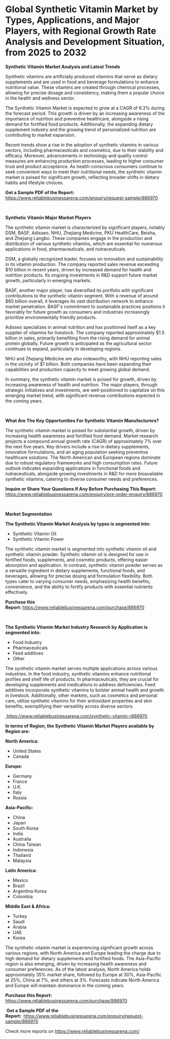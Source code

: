 <p><h1>Global Synthetic Vitamin Market by Types, Applications, and Major Players, with Regional Growth Rate Analysis and Development Situation, from 2025 to 2032</h1></p><p><strong>Synthetic Vitamin Market Analysis and Latest Trends</strong></p>
<p><p>Synthetic vitamins are artificially produced vitamins that serve as dietary supplements and are used in food and beverage formulations to enhance nutritional value. These vitamins are created through chemical processes, allowing for precise dosage and consistency, making them a popular choice in the health and wellness sector.</p><p>The Synthetic Vitamin Market is expected to grow at a CAGR of 6.3% during the forecast period. This growth is driven by an increasing awareness of the importance of nutrition and preventive healthcare, alongside a rising demand for fortified food products. Additionally, the expanding dietary supplement industry and the growing trend of personalized nutrition are contributing to market expansion.</p><p>Recent trends show a rise in the adoption of synthetic vitamins in various sectors, including pharmaceuticals and cosmetics, due to their stability and efficacy. Moreover, advancements in technology and quality control measures are enhancing production processes, leading to higher consumer trust and product acceptance. As health-conscious consumers continue to seek convenient ways to meet their nutritional needs, the synthetic vitamin market is poised for significant growth, reflecting broader shifts in dietary habits and lifestyle choices.</p></p>
<p><strong>Get a Sample PDF of the Report:&nbsp;</strong> <a href="https://www.reliablebusinessarena.com/enquiry/request-sample/886970?utm_campaign=3554&utm_medium=2&utm_source=Github&utm_content=ia&utm_term=31032025&utm_id=synthetic-vitamin">https://www.reliablebusinessarena.com/enquiry/request-sample/886970</a></p>
<p>&nbsp;</p>
<p><strong>Synthetic Vitamin Major Market Players</strong></p>
<p><p>The synthetic vitamin market is characterized by significant players, notably DSM, BASF, Adisseo, NHU, Zhejiang Medicine, PKU HealthCare, Beisha, and Zhejiang Langbo. These companies engage in the production and distribution of various synthetic vitamins, which are essential for numerous applications in food, pharmaceuticals, and nutraceuticals.</p><p>DSM, a globally recognized leader, focuses on innovation and sustainability in its vitamin production. The company reported sales revenue exceeding $10 billion in recent years, driven by increased demand for health and nutrition products. Its ongoing investments in R&D support future market growth, particularly in emerging markets.</p><p>BASF, another major player, has diversified its portfolio with significant contributions to the synthetic vitamin segment. With a revenue of around $60 billion overall, it leverages its vast distribution network to enhance market penetration. BASF's commitment to sustainable practices positions it favorably for future growth as consumers and industries increasingly prioritize environmentally friendly products.</p><p>Adisseo specializes in animal nutrition and has positioned itself as a key supplier of vitamins for livestock. The company reported approximately $1.5 billion in sales, primarily benefiting from the rising demand for animal protein globally. Future growth is anticipated as the agricultural sector continues to expand, particularly in developing regions.</p><p>NHU and Zhejiang Medicine are also noteworthy, with NHU reporting sales in the vicinity of $1 billion. Both companies have been expanding their capabilities and production capacity to meet growing global demand.</p><p>In summary, the synthetic vitamin market is poised for growth, driven by increasing awareness of health and nutrition. The major players, through strategic initiatives and investments, are well-positioned to capitalize on this emerging market trend, with significant revenue contributions expected in the coming years.</p></p>
<p>&nbsp;</p>
<p><strong>What Are The Key Opportunities For Synthetic Vitamin Manufacturers?</strong></p>
<p><p>The synthetic vitamin market is poised for substantial growth, driven by increasing health awareness and fortified food demand. Market research projects a compound annual growth rate (CAGR) of approximately 7% over the next five years. Key drivers include a rise in dietary supplements, innovative formulations, and an aging population seeking preventive healthcare solutions. The North American and European regions dominate due to robust regulatory frameworks and high consumption rates. Future outlook indicates expanding applications in functional foods and nutraceuticals, alongside growing investments in R&D for more bioavailable synthetic vitamins, catering to diverse consumer needs and preferences.</p></p>
<p><strong>Inquire or Share Your Questions If Any Before Purchasing This Report:</strong> <a href="https://www.reliablebusinessarena.com/enquiry/pre-order-enquiry/886970?utm_campaign=3554&utm_medium=2&utm_source=Github&utm_content=ia&utm_term=31032025&utm_id=synthetic-vitamin">https://www.reliablebusinessarena.com/enquiry/pre-order-enquiry/886970</a></p>
<p>&nbsp;</p>
<p><strong>Market Segmentation</strong></p>
<p><strong>The Synthetic Vitamin Market Analysis by types is segmented into:</strong></p>
<p><ul><li>Synthetic Vitamin Oil</li><li>Synthetic Vitamin Power</li></ul></p>
<p><p>The synthetic vitamin market is segmented into synthetic vitamin oil and synthetic vitamin powder. Synthetic vitamin oil is designed for use in fortified foods, supplements, and cosmetic products, offering easier absorption and application. In contrast, synthetic vitamin powder serves as a versatile ingredient in dietary supplements, functional foods, and beverages, allowing for precise dosing and formulation flexibility. Both types cater to varying consumer needs, emphasizing health benefits, convenience, and the ability to fortify products with essential nutrients effectively.</p></p>
<p><strong>Purchase this Report:&nbsp;</strong><a href="https://www.reliablebusinessarena.com/purchase/886970?utm_campaign=3554&utm_medium=2&utm_source=Github&utm_content=ia&utm_term=31032025&utm_id=synthetic-vitamin">https://www.reliablebusinessarena.com/purchase/886970</a></p>
<p>&nbsp;</p>
<p><strong>The Synthetic Vitamin Market Industry Research by Application is segmented into:</strong></p>
<p><ul><li>Food Industry</li><li>Pharmaceuticals</li><li>Feed additives</li><li>Other</li></ul></p>
<p><p>The synthetic vitamin market serves multiple applications across various industries. In the food industry, synthetic vitamins enhance nutritional profiles and shelf life of products. In pharmaceuticals, they are crucial for developing supplements and medications to address deficiencies. Feed additives incorporate synthetic vitamins to bolster animal health and growth in livestock. Additionally, other markets, such as cosmetics and personal care, utilize synthetic vitamins for their antioxidant properties and skin benefits, exemplifying their versatility across diverse sectors.</p></p>
<p><a href="https://www.reliablebusinessarena.com/synthetic-vitamin-r886970?utm_campaign=3554&utm_medium=2&utm_source=Github&utm_content=ia&utm_term=31032025&utm_id=synthetic-vitamin">&nbsp;https://www.reliablebusinessarena.com/synthetic-vitamin-r886970</a></p>
<p><strong>In terms of Region, the Synthetic Vitamin Market Players available by Region are:</strong></p>
<p>
    <p> <strong> North America: </strong>
        <ul>
            <li>United States</li>
            <li>Canada</li>
        </ul>
        </p> 
    <p> <strong> Europe: </strong>
        <ul>
            <li>Germany</li>
            <li>France</li>
            <li>U.K.</li>
            <li>Italy</li>
            <li>Russia</li>
        </ul>
        </p> 
    <p> <strong> Asia-Pacific: </strong>
        <ul>
            <li>China</li>
            <li>Japan</li>
            <li>South Korea</li>
            <li>India</li>
            <li>Australia</li>
            <li>China Taiwan</li>
            <li>Indonesia</li>
            <li>Thailand</li>
            <li>Malaysia</li>
        </ul>
        </p> 
    <p> <strong> Latin America: </strong>
        <ul>
            <li>Mexico</li>
            <li>Brazil</li>
            <li>Argentina Korea</li>
            <li>Colombia</li>
        </ul>
        </p> 
    <p> <strong> Middle East & Africa: </strong>
        <ul>
            <li>Turkey</li>
            <li>Saudi</li>
            <li>Arabia</li>
            <li>UAE</li>
            <li>Korea</li>
        </ul>
    </p>
    </p>
<p><p>The synthetic vitamin market is experiencing significant growth across various regions, with North America and Europe leading the charge due to high demand for dietary supplements and fortified foods. The Asia-Pacific region is also emerging, driven by increasing health awareness and consumer preferences. As of the latest analysis, North America holds approximately 35% market share, followed by Europe at 30%, Asia-Pacific at 25%, China at 7%, and others at 3%. Forecasts indicate North America and Europe will maintain dominance in the coming years.</p></p>
<p><strong>Purchase this Report: </strong><a href="https://www.reliablebusinessarena.com/purchase/886970?utm_campaign=3554&utm_medium=2&utm_source=Github&utm_content=ia&utm_term=31032025&utm_id=synthetic-vitamin">https://www.reliablebusinessarena.com/purchase/886970</a></p>
<p>&nbsp;<strong>Get a Sample PDF of the Report:&nbsp;&nbsp;</strong><a href="https://www.reliablebusinessarena.com/enquiry/request-sample/886970?utm_campaign=3554&utm_medium=2&utm_source=Github&utm_content=ia&utm_term=31032025&utm_id=synthetic-vitamin">https://www.reliablebusinessarena.com/enquiry/request-sample/886970</a></p>
<p><strong></strong></p>
<p>Check more reports on <a href="https://www.reliablebusinessarena.com/?utm_campaign=3554&utm_medium=2&utm_source=Github&utm_content=ia&utm_term=31032025&utm_id=synthetic-vitamin">https://www.reliablebusinessarena.com/</a></p>